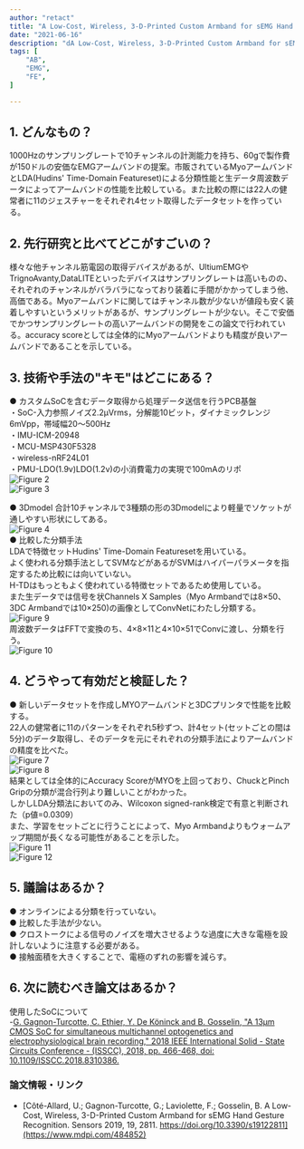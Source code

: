 ```yaml
---
author: "retact"
title: "A Low-Cost, Wireless, 3-D-Printed Custom Armband for sEMG Hand Gesture Recognition"
date: "2021-06-16"
description: "dA Low-Cost, Wireless, 3-D-Printed Custom Armband for sEMG Hand Gesture Recognition"
tags: [
    "AB",
    "EMG",
    "FE",
]

---
```


## 1. どんなもの？
1000Hzのサンプリングレートで10チャンネルの計測能力を持ち、60gで製作費が150ドルの安価なEMGアームバンドの提案。市販されているMyoアームバンドとLDA(Hudins' Time-Domain Featureset)による分類性能と生データ周波数データによってアームバンドの性能を比較している。また比較の際には22人の健常者に11のジェスチャーをそれぞれ4セット取得したデータセットを作っている。  

<!--more-->  

## 2. 先行研究と比べてどこがすごいの？
様々な他チャンネル筋電図の取得デバイスがあるが、UltiumEMGやTrignoAvanty,DataLITEといったデバイスはサンプリングレートは高いものの、それぞれのチャンネルがバラバラになっており装着に手間がかかってしまう他、高価である。Myoアームバンドに関してはチャンネル数が少ないが値段も安く装着しやすいというメリットがあるが、サンプリングレートが少ない。そこで安価でかつサンプリングレートの高いアームバンドの開発をこの論文で行われている。accuracy scoreとしては全体的にMyoアームバンドよりも精度が良いアームバンドであることを示している。  

## 3. 技術や手法の"キモ"はどこにある？
 ● カスタムSoCを含むデータ取得から処理データ送信を行うPCB基盤  
  ・SoC-入力参照ノイズ2.2μVrms，分解能10ビット，ダイナミックレンジ6mVpp，帯域幅20〜500Hz  
  ・IMU-ICM-20948  
  ・MCU-MSP430F5328  
  ・wireless-nRF24L01  
  ・PMU-LDO(1.9v)LDO(1.2v)の小消費電力の実現で100mAのリポ  
 ![Figure 2](https://www.mdpi.com/sensors/sensors-19-02811/article_deploy/html/images/sensors-19-02811-g002-550.jpg)  
 ![Figure 3](https://www.mdpi.com/sensors/sensors-19-02811/article_deploy/html/images/sensors-19-02811-g003-550.jpg)  

 ● 3Dmodel
 合計10チャンネルで3種類の形の3Dmodelにより軽量でソケットが通しやすい形状にしてある。  
 ![Figure 4](https://www.mdpi.com/sensors/sensors-19-02811/article_deploy/html/images/sensors-19-02811-g005-550.jpg)  
 ● 比較した分類手法  
 LDAで特徴セットHudins' Time-Domain Featuresetを用いている。  
 よく使われる分類手法としてSVMなどがあるがSVMはハイパーパラメータを指定するため比較には向いていない。  
 H-TDはもっともよく使われている特徴セットであるため使用している。  
 また生データでは信号を状Channels X Samples（Myo Armbandでは8×50、3DC Armbandでは10×250)の画像としてConvNetにわたし分類する。  
 ![Figure 9](https://www.mdpi.com/sensors/sensors-19-02811/article_deploy/html/images/sensors-19-02811-g009-550.jpg)  
 周波数データはFFTで変換のち、4×8×11と4×10×51でConvに渡し、分類を行う。  
 ![Figure 10](https://www.mdpi.com/sensors/sensors-19-02811/article_deploy/html/images/sensors-19-02811-g010-550.jpg)  


## 4. どうやって有効だと検証した？
 ● 新しいデータセットを作成しMYOアームバンドと3DCプリンタで性能を比較する。  
 22人の健常者に11のパターンをそれぞれ5秒ずつ、計4セット(セットごとの間は5分)のデータ取得し、そのデータを元にそれぞれの分類手法によりアームバンドの精度を比べた。  
 ![Figure 7](https://www.mdpi.com/sensors/sensors-19-02811/article_deploy/html/images/sensors-19-02811-g007-550.jpg)  
 ![Figure 8](https://www.mdpi.com/sensors/sensors-19-02811/article_deploy/html/images/sensors-19-02811-g008-550.jpg)  
 結果としては全体的にAccuracy ScoreがMYOを上回っており、ChuckとPinch Gripの分類が混合行列より難しいことがわかった。  
 しかしLDA分類法においてのみ、Wilcoxon signed-rank検定で有意と判断された（p値=0.0309）  
 また、学習をセットごとに行うことによって、Myo Armbandよりもウォームアップ期間が長くなる可能性があることを示した。  
 ![Figure 11](https://www.mdpi.com/sensors/sensors-19-02811/article_deploy/html/images/sensors-19-02811-g011-550.jpg)  
 ![Figure 12](https://www.mdpi.com/sensors/sensors-19-02811/article_deploy/html/images/sensors-19-02811-g012-550.jpg)  
## 5. 議論はあるか？
 ● オンラインによる分類を行っていない。  
 ● 比較した手法が少ない。  
 ● クロストークによる信号のノイズを増大させるような過度に大きな電極を設計しないように注意する必要がある。   
 ● 接触面積を大きくすることで、電極のずれの影響を減らす。  
## 6. 次に読むべき論文はあるか？
使用したSoCについて  
-[G. Gagnon-Turcotte, C. Ethier, Y. De Köninck and B. Gosselin, "A 13μm CMOS SoC for simultaneous multichannel optogenetics and electrophysiological brain recording," 2018 IEEE International Solid - State Circuits Conference - (ISSCC), 2018, pp. 466-468, doi: 10.1109/ISSCC.2018.8310386.](https://ieeexplore.ieee.org/abstract/document/8310386?casa_token=mSwgdIZzLI0AAAAA:74mv5M8wzgB5rpoaadruEG5Ay3uiNZSVZYyMCvCOuM_65yanC5oq0vHfjHTiQbIN2wdkkFETOZlN)  

### 論文情報・リンク

- [Côté-Allard, U.; Gagnon-Turcotte, G.; Laviolette, F.; Gosselin, B. A Low-Cost, Wireless, 3-D-Printed Custom Armband for sEMG Hand Gesture Recognition. Sensors 2019, 19, 2811. https://doi.org/10.3390/s19122811](https://www.mdpi.com/484852)  

